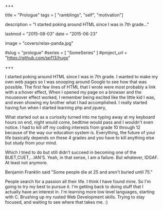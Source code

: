 +++

title = "Prologue"
tags = [ "ramblings", "self", "motivation"]

description = "I started poking around HTML since I was in 7th grade..."

lastmod = "2015-08-03"
date = "2015-06-23"

image = "covers/relax-panda.jpg"

#slug = "prologue"
#series = [ "SomeSeries" ]
#project_url = "https://github.com/spf13/hugo"

+++

I started poking around HTML since I was in 7th grade. 
I wanted to make my own web pages so I was snooping around Google to see how that was possible. The first few lines of HTML that I wrote were most probably a link with a a:hover effect, When I opened my page on a browser and the mouseover effect worked, I remember being excited like the little kid I was, and even showing my brother what I had accomplished. I really started having fun when I started learning php and jquery,

What started out as a curiosity turned into me typing away at my keyboard hours on end, night would come, bedtime would pass and I wouldn't even notice. 
I had to kill off my coding interests from grade 10 through 12 because of  the way our education system is. Everything, the future of your life basically depends on these 4 grades and you have to kill anything else but study from your mind.

Which I tried to do but still didn't succeed in becoming one of the BUET,CUET,...IAN'S. 
Yeah, in that sense, I am a failure. But whatever, IDGAF. At least not anymore.

Benjamin Franklin said "Some people die at 25 and aren't buried until 75."


People search for a passion all their life. I think I have found mine. So I'm going to try my best to pursue it. I'm getting back to doing stuff that I actually have an interest in.
I'm learning more low level languages, starting with C. Brushing up my rusted Web Development skills. Trying to stay focused, and waiting to see where that takes me. :)